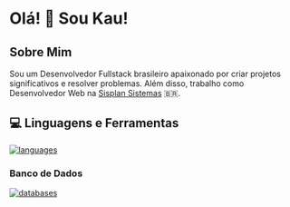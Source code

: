 # Olá! 👋 Sou Kau!

## Sobre Mim
Sou um Desenvolvedor Fullstack brasileiro apaixonado por criar projetos significativos e resolver problemas. Além disso, trabalho como Desenvolvedor Web na [Sisplan Sistemas](https://sisplansistemas.com.br) 🇧🇷.

## 💻 Linguagens e Ferramentas
[![languages](https://skillicons.dev/icons?i=html,css,js,php)](https://skillicons.dev)

### Banco de Dados
[![databases](https://skillicons.dev/icons?i=postgres)](https://skillicons.dev)
